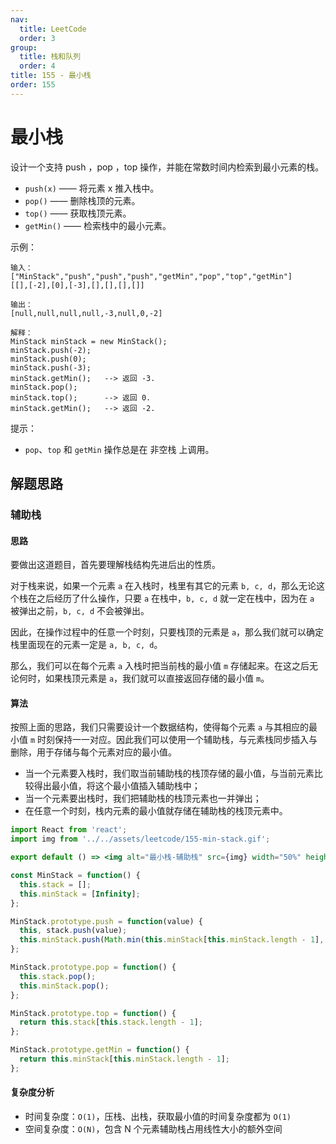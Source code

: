 ```yaml
---
nav:
  title: LeetCode
  order: 3
group:
  title: 栈和队列
  order: 4
title: 155 - 最小栈
order: 155
---
```


# 最小栈

设计一个支持 push ，pop ，top 操作，并能在常数时间内检索到最小元素的栈。

- `push(x)` —— 将元素 x 推入栈中。
- `pop()` —— 删除栈顶的元素。
- `top()` —— 获取栈顶元素。
- `getMin()` —— 检索栈中的最小元素。

示例：

```
输入：
["MinStack","push","push","push","getMin","pop","top","getMin"]
[[],[-2],[0],[-3],[],[],[],[]]

输出：
[null,null,null,null,-3,null,0,-2]

解释：
MinStack minStack = new MinStack();
minStack.push(-2);
minStack.push(0);
minStack.push(-3);
minStack.getMin();   --> 返回 -3.
minStack.pop();
minStack.top();      --> 返回 0.
minStack.getMin();   --> 返回 -2.
```

提示：

- `pop`、`top` 和 `getMin` 操作总是在 非空栈 上调用。

## 解题思路

### 辅助栈

#### 思路

要做出这道题目，首先要理解栈结构先进后出的性质。

对于栈来说，如果一个元素 `a` 在入栈时，栈里有其它的元素 `b, c, d`，那么无论这个栈在之后经历了什么操作，只要 `a` 在栈中，`b, c, d` 就一定在栈中，因为在 `a` 被弹出之前，`b, c, d` 不会被弹出。

因此，在操作过程中的任意一个时刻，只要栈顶的元素是 `a`，那么我们就可以确定栈里面现在的元素一定是 `a, b, c, d`。

那么，我们可以在每个元素 `a` 入栈时把当前栈的最小值 `m` 存储起来。在这之后无论何时，如果栈顶元素是 `a`，我们就可以直接返回存储的最小值 `m`。

#### 算法

按照上面的思路，我们只需要设计一个数据结构，使得每个元素 `a` 与其相应的最小值 `m` 时刻保持一一对应。因此我们可以使用一个辅助栈，与元素栈同步插入与删除，用于存储与每个元素对应的最小值。

- 当一个元素要入栈时，我们取当前辅助栈的栈顶存储的最小值，与当前元素比较得出最小值，将这个最小值插入辅助栈中；
- 当一个元素要出栈时，我们把辅助栈的栈顶元素也一并弹出；
- 在任意一个时刻，栈内元素的最小值就存储在辅助栈的栈顶元素中。

```jsx | inline
import React from 'react';
import img from '../../assets/leetcode/155-min-stack.gif';

export default () => <img alt="最小栈-辅助栈" src={img} width="50%" height="50%" />;
```

```js
const MinStack = function() {
  this.stack = [];
  this.minStack = [Infinity];
};

MinStack.prototype.push = function(value) {
  this, stack.push(value);
  this.minStack.push(Math.min(this.minStack[this.minStack.length - 1], value));
};

MinStack.prototype.pop = function() {
  this.stack.pop();
  this.minStack.pop();
};

MinStack.prototype.top = function() {
  return this.stack[this.stack.length - 1];
};

MinStack.prototype.getMin = function() {
  return this.minStack[this.minStack.length - 1];
};
```

#### 复杂度分析

- 时间复杂度：`O(1)`，压栈、出栈，获取最小值的时间复杂度都为 `O(1)`
- 空间复杂度：`O(N)`，包含 N 个元素辅助栈占用线性大小的额外空间
